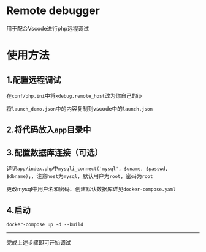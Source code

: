 # Remote debugger

用于配合Vscode进行php远程调试

# 使用方法

1.配置远程调试
---

在`conf/php.ini`中将`xdebug.remote_host`改为你自己的ip

将`launch_demo.json`中的内容复制到vscode中的`launch.json`

2.将代码放入`app`目录中
---

3.配置数据库连接（可选）
---

详见`app/index.php`中`mysqli_connect('mysql', $uname, $passwd, $dbname);`，注意`host`为`mysql`，默认用户为`root`，密码为`root`

更改mysql中用户名和密码、创建默认数据库详见`docker-compose.yaml`

4.启动
---

`docker-compose up -d --build`

---

完成上述步骤即可开始调试